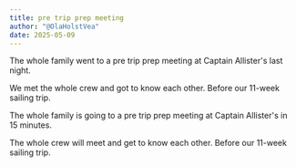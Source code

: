 ```yaml
---
title: pre trip prep meeting
author: "@OlaHolstVea"
date: 2025-05-09
---
```


The whole family went to a pre trip prep meeting at Captain Allister's last night.

We met the whole crew and got to know each other. Before our 11-week sailing trip.

The whole family is going to a pre trip prep meeting at Captain Allister's in 15 minutes.

The whole crew will meet and get to know each other. Before our 11-week sailing trip.